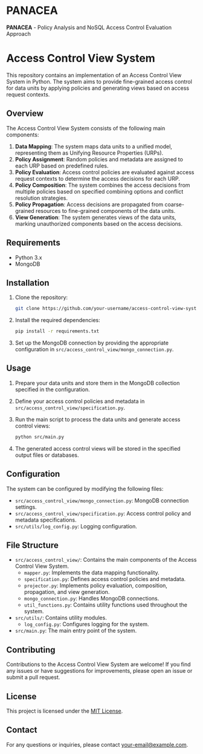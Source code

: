 # PANACEA
**PANACEA** - Policy Analysis and NoSQL Access Control Evaluation Approach

# Access Control View System

This repository contains an implementation of an Access Control View System in Python. The system aims to provide fine-grained access control for data units by applying policies and generating views based on access request contexts.

## Overview

The Access Control View System consists of the following main components:

1. **Data Mapping**: The system maps data units to a unified model, representing them as Unifying Resource Properties (URPs).
2. **Policy Assignment**: Random policies and metadata are assigned to each URP based on predefined rules.
3. **Policy Evaluation**: Access control policies are evaluated against access request contexts to determine the access decisions for each URP.
4. **Policy Composition**: The system combines the access decisions from multiple policies based on specified combining options and conflict resolution strategies.
5. **Policy Propagation**: Access decisions are propagated from coarse-grained resources to fine-grained components of the data units.
6. **View Generation**: The system generates views of the data units, marking unauthorized components based on the access decisions.

## Requirements

- Python 3.x
- MongoDB

## Installation

1. Clone the repository:

    ```sh
    git clone https://github.com/your-username/access-control-view-system.git
    ```

2. Install the required dependencies:

    ```sh
    pip install -r requirements.txt
    ```

3. Set up the MongoDB connection by providing the appropriate configuration in `src/access_control_view/mongo_connection.py`.

## Usage

1. Prepare your data units and store them in the MongoDB collection specified in the configuration.
2. Define your access control policies and metadata in `src/access_control_view/specification.py`.
3. Run the main script to process the data units and generate access control views:

    ```sh
    python src/main.py
    ```

4. The generated access control views will be stored in the specified output files or databases.

## Configuration

The system can be configured by modifying the following files:

- `src/access_control_view/mongo_connection.py`: MongoDB connection settings.
- `src/access_control_view/specification.py`: Access control policy and metadata specifications.
- `src/utils/log_config.py`: Logging configuration.

## File Structure

- `src/access_control_view/`: Contains the main components of the Access Control View System.
  - `mapper.py`: Implements the data mapping functionality.
  - `specification.py`: Defines access control policies and metadata.
  - `projector.py`: Implements policy evaluation, composition, propagation, and view generation.
  - `mongo_connection.py`: Handles MongoDB connections.
  - `util_functions.py`: Contains utility functions used throughout the system.
- `src/utils/`: Contains utility modules.
  - `log_config.py`: Configures logging for the system.
- `src/main.py`: The main entry point of the system.

## Contributing

Contributions to the Access Control View System are welcome! If you find any issues or have suggestions for improvements, please open an issue or submit a pull request.

## License

This project is licensed under the [MIT License](LICENSE).

## Contact

For any questions or inquiries, please contact [your-email@example.com](mailto:your-email@example.com).
